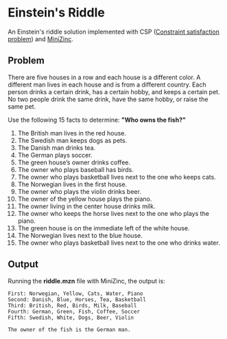 # Einstein's Riddle
An Einstein's riddle solution implemented with CSP ([Constraint satisfaction problem](https://en.wikipedia.org/wiki/Constraint_satisfaction_problem)) and [MiniZinc](https://www.minizinc.org).

## Problem
There are five houses in a row and each house is a different color. A different man lives in each house and is from a different country. Each person drinks a certain drink, has a certain hobby, and keeps a certain pet. No two people drink the same drink, have the same hobby, or raise the same pet.

Use the following 15 facts to determine: **"Who owns the fish?"**

1. The British man lives in the red house.
2. The Swedish man keeps dogs as pets.
3. The Danish man drinks tea.
4. The German plays soccer.
5. The green house’s owner drinks coffee.
6. The owner who plays baseball has birds.
7. The owner who plays basketball lives next to the one who keeps cats.
8. The Norwegian lives in the first house.
9. The owner who plays the violin drinks beer.
10. The owner of the yellow house plays the piano.
11. The owner living in the center house drinks milk.
12. The owner who keeps the horse lives next to the one who plays the piano.
13. The green house is on the immediate left of the white house.
14. The Norwegian lives next to the blue house.
15. The owner who plays basketball lives next to the one who drinks water.

## Output
Running the **riddle.mzn** file with MiniZinc, the output is:

    First: Norwegian, Yellow, Cats, Water, Piano
    Second: Danish, Blue, Horses, Tea, Basketball
    Third: British, Red, Birds, Milk, Baseball
    Fourth: German, Green, Fish, Coffee, Soccer
    Fifth: Swedish, White, Dogs, Beer, Violin

    The owner of the fish is the German man.
